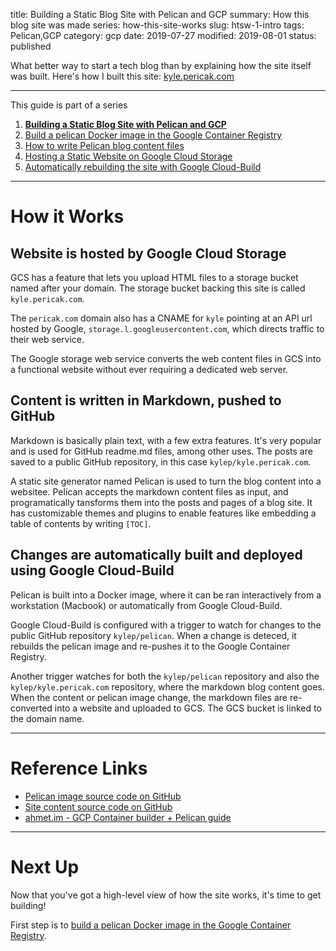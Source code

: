 title: Building a Static Blog Site with Pelican and GCP
summary: How this blog site was made
series: how-this-site-works
slug: htsw-1-intro
tags: Pelican,GCP
category: gcp
date: 2019-07-27
modified: 2019-08-01
status: published


What better way to start a tech blog than by explaining how the site itself
was built. Here's how I built this site: [kyle.pericak.com](/)


---



This guide is part of a series

1. **[Building a Static Blog Site with Pelican and GCP](/htsw-1-intro.html)**
1. [Build a pelican Docker image in the Google Container Registry](/htsw-2-pelican-image-gcr.html)
1. [How to write Pelican blog content files](/htsw-3-write-pelican-post.html)
1. [Hosting a Static Website on Google Cloud Storage](/htsw-4-gcs-static-website.html)
1. [Automatically rebuilding the site with Google Cloud-Build](/htsw-5-cloud-build-static-site.html)


---


# How it Works

## Website is hosted by Google Cloud Storage
GCS has a feature that lets you upload HTML files to a storage bucket named
after your domain. The storage bucket backing this site is called
`kyle.pericak.com`.

The `pericak.com` domain also has a CNAME for `kyle` pointing at an API url
hosted by Google, `storage.l.googleusercontent.com`, which directs traffic to
their web service.

The Google storage web service converts the web content files in GCS into a
functional website without ever requiring a dedicated web server.


## Content is written in Markdown, pushed to GitHub
Markdown is basically plain text, with a few extra features. It's very popular
and is used for GitHub readme.md files, among other uses. The posts are saved
to a public GitHub repository, in this case `kylep/kyle.pericak.com`.

A static site generator named Pelican is used to turn the blog content into a
websitee. Pelican accepts the markdown content files as input, and
programatically tansforms them into the posts and pages of a blog site. It
has customizable themes and plugins to enable features like embedding a table
of contents by writing `[TOC]`.


## Changes are automatically built and deployed using Google Cloud-Build
Pelican is built into a Docker image, where it can be ran interactively from a
workstation (Macbook) or automatically from Google Cloud-Build.

Google Cloud-Build is configured with a trigger to watch for changes to the
public GitHub repository `kylep/pelican`. When a change is deteced, it rebuilds
the pelican image and re-pushes it to the Google Container Registry.

Another trigger watches for both the `kylep/pelican` repository and also the
`kylep/kyle.pericak.com` repository, where the markdown blog content goes. When
the content or pelican image change, the markdown files are re-converted into
a website and uploaded to GCS. The GCS bucket is linked to the domain name.


---


# Reference Links
- [Pelican image source code on GitHub](https://github.com/kylep/pelican)
- [Site content source code on GitHub](https://github.com/kylep/kyle.pericak.com)
- [ahmet.im - GCP Container builder + Pelican guide](https://ahmet.im/blog/using-google-cloud-storage-for-my-blog/)


---


# Next Up
Now that you've got a high-level view of how the site works, it's time to get
building!

First step is to [build a pelican Docker image in the Google Container Registry](/htsw-2-pelican-image-gcr.html).
